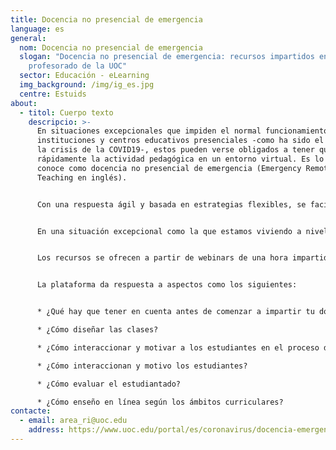 ```yaml
---
title: Docencia no presencial de emergencia
language: es
general:
  nom: Docencia no presencial de emergencia
  slogan: "Docencia no presencial de emergencia: recursos impartidos en línea por
    profesorado de la UOC"
  sector: Educación - eLearning
  img_background: /img/ig_es.jpg
  centre: Estuids
about:
  - titol: Cuerpo texto
    descripcio: >-
      En situaciones excepcionales que impiden el normal funcionamiento de las
      instituciones y centros educativos presenciales -como ha sido el caso de
      la crisis de la COVID19-, estos pueden verse obligados a tener que adaptar
      rápidamente la actividad pedagógica en un entorno virtual. Es lo que se
      conoce como docencia no presencial de emergencia (Emergency Remote
      Teaching en inglés).


      Con una respuesta ágil y basada en estrategias flexibles, se facilita la actividad docente de forma remota gracias al uso de las nuevas tecnologías. El objetivo es garantizar, en lo posible, el aprendizaje de los estudiantes en situaciones imprevistas de carácter temporal.


      En una situación excepcional como la que estamos viviendo a nivel global, hemos creado la plataforma **[Docencia no presencial de emergencia](https://www.uoc.edu/portal/es/coronavirus/docencia-emergencia/index.html)**, en la que ofrecemos nuestra experiencia y conocimiento para que el profesorado pueda adaptarse, en la medida de lo posible, a una enseñanza no presencial de emergencia. Se trata de una plataforma virtual para **ayudar al profesorado en esta tarea mediante estrategias y recursos breves**, con un enfoque práctico e interactivo, para poder seguir impartiendo clases en esta situación de emergencia aplicando las bases de los mejores modelos de enseñanza en línea.


      Los recursos se ofrecen a partir de webinars de una hora impartidos en línea para profesores de la UOC sobre temas de interés para la enseñanza en línea. Impartidos en tiempo real, con fecha y horario específico: ponente y asistentes se conectan al mismo tiempo a una plataforma virtual, pudiendo compartir dudas y consultas en tiempo real a través de un chat disponible para los participantes.


      La plataforma da respuesta a aspectos como los siguientes:


      * ¿Qué hay que tener en cuenta antes de comenzar a impartir tu docencia en remoto?

      * ¿Cómo diseñar las clases?

      * ¿Cómo interaccionar y motivar a los estudiantes en el proceso de aprendizaje en remoto?

      * ¿Cómo interaccionan y motivo los estudiantes?

      * ¿Cómo evaluar el estudiantado?

      * ¿Cómo enseño en línea según los ámbitos curriculares?
contacte:
  - email: area_ri@uoc.edu
    address: https://www.uoc.edu/portal/es/coronavirus/docencia-emergencia/index.html
---
```

